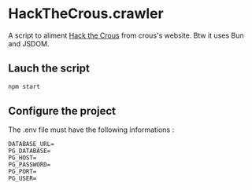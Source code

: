 # HackTheCrous.crawler
A script to aliment [Hack the Crous](https://github.com/Courtcircuits/HackTheCrous.apk) from crous's website. Btw it uses Bun and JSDOM.

## Lauch the script
```typescript
npm start
```
## Configure the project
The .env file must have the following informations :
```env
DATABASE_URL=
PG_DATABASE=
PG_HOST=
PG_PASSWORD=
PG_PORT=
PG_USER=
```